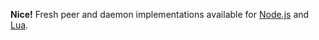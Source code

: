 ---
---
__Nice!__ Fresh peer and daemon implementations available for [Node.js](http://github.com/lipp/node-jet) and [Lua](http://github.com/lipp/node-jet).
